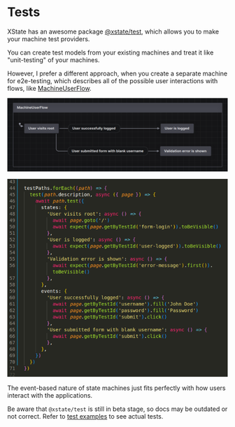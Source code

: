 # Tests

XState has an awesome package [@xstate/test](https://stately.ai/docs/xstate-test), which allows you to make your machine test providers.

You can create test models from your existing machines and treat it like "unit-testing" of your machines.

However, I prefer a different approach, when you create a separate machine for e2e-testing, which describes all of the possible user interactions with flows, like [MachineUserFlow](./MachineUserFlow.ts).

![](./MachineUserFlow.png)

![](./code.png)

The event-based nature of state machines just fits perfectly with how users interact with the applications.

Be aware that `@xstate/test` is still in beta stage, so docs may be outdated or not correct. Refer to [test examples](https://github.com/statelyai/xstate/tree/main/packages/xstate-test/test) to see actual tests.

